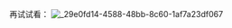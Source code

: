 再试试看：
![_29e0fd14-4588-48bb-8c60-1af7a23df067](https://github.com/Carlyuanss/Carlyuanss.github.io/assets/169888457/6e6ea903-2f8b-477b-b7be-598ca8aa4be1)
